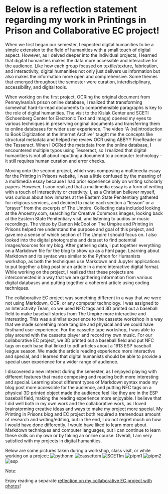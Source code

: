 # Below is a reflection statement regarding my work in Printings in Prison and Collaborative EC project!

When we first began our semester, I expected digital humanities to be a simple extension to the field of humanities with a small touch of digital aspect. However, as I delved deeper into the individual projects, I learned that digital humanities makes the data more accessible and interactive for the audience. Like how each group focused on textile/texture, fabrication, and interactivity, digital humanities not only just delivers us information but also makes the information more open and comprehensive. Some themes that emerged throughout the semester were curation, interdisciplinary, accessibility, and digital tools.

When working on the first project, OCRing the original document from Pennsylvania’s prison online database, I realized that transforming somewhat hard-to-read documents to comprehensible paragraphs is key to the role of digital humanities. The visit to the Kislak Center and SCETI (Schoenberg Center for Electronic Text and Image) opened my eyes to various techniques in preserving original documents and transferring them to online databases for wider user experience. The video “A (re)introduction to Book Digitization at the Internet Archive” taught me the concepts like structural metadata and helped me review OCR using ABBYY FineReader or the Tesseract. When I OCRed the metadata from the online database, I encountered multiple typos using Tesseract, so I realized that digital humanities is not all about inputting a document to a computer technology – it still requires human curation and error checks.

Moving onto the second project, which was composing a multimedia essay for the Printing in Prisons website, I was a little confused by the meaning of a multimedia essay because I had prior experience only on writing scholarly papers. However, I soon realized that a multimedia essay is a form of writing with a touch of interactivity or creativity. I, as a Christian believer myself, was curious about how inmates at the Eastern State Penitentiary gathered for religious services, and decided to make each section a “lesson” or a “prayer” from the excerpts of The Umpire. Collecting data included looking at the Ancestry.com, searching for Creative Commons images, looking back at the Eastern State Penitentiary visit, and listening to audios or music recordings. The video by Damon McCool on The Umpire and Printing in Prisons helped me understand the purpose and goal of this project, and gave me a sense of which section of The Umpire I should focus on. I also looked into the digital photographs and dataset to find potential images/sources for my blog. After gathering data, I put together everything on a Markdown file for the blog to show up as a html page. Learning about Markdown and its syntax was similar to the Python for Humanists workshop, as both the techniques use Markdown and Jupyter applications to put together a blog post or an article in a more interactive digital format. While working on the project, I realized that these projects are interconnected in a way that we are gathering information from various digital databases and putting together a coherent article using coding techniques.

The collaborative EC project was something different in a way that we were not using Markdown, OCR, or any computer technology. I was assigned to an Interactivity Team, so we used NFC tags and 3D printed out a baseball field to make baseball stories from The Umpire more interactive and interesting. This was a similar experience to the cassette workshop in a way that we made something more tangible and physical and we could have firsthand user experience. For the cassette tape workshop, I was able to play around with the cassette player and record my own music. For our collaborative EC project, we 3D printed out a baseball field and put NFC tags on each base that linked to pdf articles about a 1913 ESP baseball league season. We made the article reading experience more interactive and special, and I learned that digital humanists should be able to provide a special user experience for a wider range of audience.

I discovered a new interest during the semester, as I enjoyed playing with different features that made composing and reading both more interesting and special. Learning about different types of Markdown syntax made my blog post more accessible for the audience, and putting NFC tags on a physical 3D printed object made the audience feel like they are in the ESP baseball field, making the reading experience more enjoyable. I believe that I did well both in my own work and the collaborative work, as I loved brainstorming creative ideas and ways to make my project more special. My Printing in Prisons blog and EC project both required a tremendous amount of research and writing/editing, but in the end, I do not regret much on how I would have done differently. I would have liked to learn more about Markdown techniques and computer languages, but I can continue to learn these skills on my own or by taking an online course. Overall, I am very satisfied with my projects in digital humanities.

Below are some pictures taken during a workshop, class visit, or while working on a project:
![pythonm](pythonm.png)
![cassettem](cassettem.png)
![SCETIm](SCETIm.png)
![pipm1](pipm1.png)
![pipm2](pipm2.png)
![esp](esp.png)

Note:


Enjoy reading a separate [reflection on my collaborative EC project with photos](myecproject.html)!
